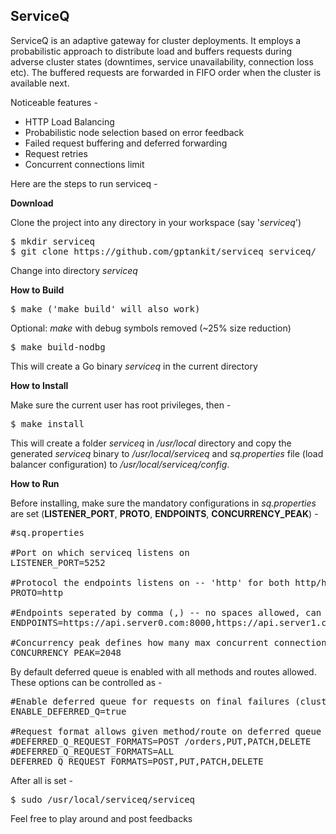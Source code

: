 <h2>ServiceQ</h2>

ServiceQ is an adaptive gateway for cluster deployments. It employs a probabilistic approach to distribute load and buffers requests during adverse cluster states (downtimes, service unavailability, connection loss etc). The buffered requests are forwarded in FIFO order when the cluster is available next.

Noticeable features -

* HTTP Load Balancing<br/>
* Probabilistic node selection based on error feedback<br/>
* Failed request buffering and deferred forwarding<br/>
* Request retries<br/>
* Concurrent connections limit<br/> 

Here are the steps to run serviceq - </br>

<b>Download</b>

Clone the project into any directory in your workspace (say '<i>serviceq</i>')<br/>

<pre>
$ mkdir serviceq
$ git clone https://github.com/gptankit/serviceq serviceq/
</pre>

Change into directory <i>serviceq</i><br/>

<b>How to Build</b>

<pre>$ make ('make build' will also work)</pre>

Optional: <i>make</i> with debug symbols removed (~25% size reduction)

<pre>$ make build-nodbg</pre>

This will create a Go binary <i>serviceq</i> in the current directory

<b>How to Install</b>

Make sure the current user has root privileges, then - </br>

<pre>$ make install</pre>

This will create a folder <i>serviceq</i> in <i>/usr/local</i> directory and copy the generated <i>serviceq</i> binary to <i>/usr/local/serviceq</i> and <i>sq.properties</i> file (load balancer configuration) to <i>/usr/local/serviceq/config</i>.<br/>

<b>How to Run</b>

Before installing, make sure the mandatory configurations in <i>sq.properties</i> are set (<b>LISTENER_PORT</b>, <b>PROTO</b>, <b>ENDPOINTS</b>, <b>CONCURRENCY_PEAK</b>) -</br>

<pre>
#sq.properties

#Port on which serviceq listens on
LISTENER_PORT=5252

#Protocol the endpoints listens on -- 'http' for both http/https
PROTO=http

#Endpoints seperated by comma (,) -- no spaces allowed, can be a combination of http/https
ENDPOINTS=https://api.server0.com:8000,https://api.server1.com:8001,https://api.server2.com:8002

#Concurrency peak defines how many max concurrent connections are allowed to the cluster
CONCURRENCY_PEAK=2048
</pre>

By default deferred queue is enabled with all methods and routes allowed. These options can be controlled as -</br>

<pre>
#Enable deferred queue for requests on final failures (cluster down)
ENABLE_DEFERRED_Q=true

#Request format allows given method/route on deferred queue -- picked up if ENABLE_DEFERRED_Q is true
#DEFERRED_Q_REQUEST_FORMATS=POST /orders,PUT,PATCH,DELETE
#DEFERRED_Q_REQUEST_FORMATS=ALL
DEFERRED_Q_REQUEST_FORMATS=POST,PUT,PATCH,DELETE
</pre>

After all is set - </br>

<pre>$ sudo /usr/local/serviceq/serviceq</pre>

Feel free to play around and post feedbacks
